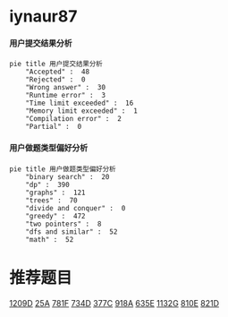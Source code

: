 # iynaur87

<!-- tabs:start -->



#### **用户提交结果分析**

```mermaid
pie title 用户提交结果分析
    "Accepted" :  48
    "Rejected" :  0
    "Wrong answer" :  30
    "Runtime error" :  3
    "Time limit exceeded" :  16
    "Memory limit exceeded" :  1
    "Compilation error" :  2
    "Partial" :  0
```

#### **用户做题类型偏好分析**

```mermaid
pie title 用户做题类型偏好分析
    "binary search" :  20
    "dp" :  390
    "graphs" :  121
    "trees" :  70
    "divide and conquer" :  0
    "greedy" :  472
    "two pointers" :  8
    "dfs and similar" :  52
    "math" :  52
```



<!-- tabs:end -->
# 推荐题目
[1209D](https://codeforces.com/contest/1209/problem/D)
[25A](https://codeforces.com/contest/25/problem/A)
[781F](https://codeforces.com/contest/781/problem/F)
[734D](https://codeforces.com/contest/734/problem/D)
[377C](https://codeforces.com/contest/377/problem/C)
[918A](https://codeforces.com/contest/918/problem/A)
[635E](https://codeforces.com/contest/635/problem/E)
[1132G](https://codeforces.com/contest/1132/problem/G)
[810E](https://codeforces.com/contest/810/problem/E)
[821D](https://codeforces.com/contest/821/problem/D)
